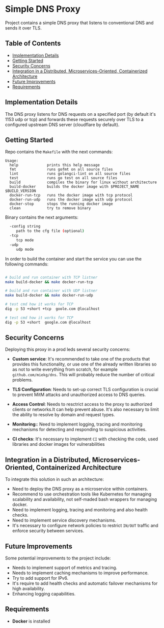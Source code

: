 # Simple DNS Proxy

Project contains a simple DNS proxy that listens to conventional DNS
and sends it over TLS.

## Table of Contents

- [Implementation Details](#implementation-details)
- [Getting Started](#getting-started)
- [Security Concerns](#security-concerns)
- [Integration in a Distributed, Microservices-Oriented, Containerized Architecture](#integration-in-a-distributed-microservices-oriented-containerized-architecture)
- [Future Improvements](#future-improvements)
- [Requirements](#requirements)

## Implementation Details

The DNS proxy listens for DNS requests on a specified port (by default it's
1153 udp or tcp) and forwards these requests securely over TLS to a configured
upstream DNS server (cloudflare by default).

## Getting Started

Repo contains the `Makefile` with the next commands:

```make
Usage:
  help             prints this help message
  fmt              runs gofmt on all source files
  lint             runs golangci-lint on all source files
  test             runs go test on all source files
  build            compiles the binary for linux without architecture
  build-docker     builds the docker image with $PROJECT_NAME $BUILD_VERSION
  docker-run-tcp   runs the docker image with tcp protocol
  docker-run-udp   runs the docker image with udp protocol
  docker-stop      stops the running docker image
  clean            try to remove binary
```

Binary contains the next arguments:

```bash
  -config string
     path to the cfg file (optional)
  -tcp
     tcp mode
  -udp
     udp mode
```

In order to build the container and start the service you can use the
following commands:

```bash

# build and run container with TCP listner
make build-docker && make docker-run-tcp

# build and run container with UDP listner
make build-docker && make docker-run-udp

# test cmd how it works for TCP
dig -p 53 +short +tcp  goole.com @localhost

# test cmd how it works for TCP
dig -p 53 +short  google.com @localhost
```

## Security Concerns

Deploying this proxy in a prod leds several security concerns:

- **Custom service**: It's recommended to take one of the products that provides this
functionality, or use one of the already written libraries so as not to write
everything from scratch, for example `github.com/miekg/dns`. This will probably reduce
the number of critical problems.

- **TLS Configuration**: Needs to set-up correct TLS configuration is crucial to prevent
MitM attacks and unauthorized access to DNS queries.

- **Access Control**: Needs to resctrict access to the proxy to authorized clients or
networks.It can help prevent abuse. It's also necessary to limit the ability to resolve
by domain and request types.

- **Monitoring:**: Need to implement logging, tracing and monitoring mechanisms
for detecting and responding to suspicious activities.

- **CI checks**: It's necessary to implement `CI` with checking the code, used libraries and docker images for vulnerabilities

## Integration in a Distributed, Microservices-Oriented, Containerized Architecture

To integrate this solution in such an architecture:

- Need to deploy the DNS proxy as a microservice within containers.
- Recommend to use orchestration tools like Kubernetes for managing scalability and availability,
not self-maded bash wrappers for managing docker.
- Need to implement logging, tracing and monitoring and also health checks.
- Need to implement service discovery mechanisms.
- It's necessary to configure network policies to restrict `IN/OUT` traffic
and enforce security between services.

## Future Improvements

Some potential improvements to the project include:

- Needs to implement support of metrics and tracing.
- Needs to implement caching mechanisms to improve performance.
- Try to add support for IPv6.
- It's require to add health checks and automatic failover mechanisms for high availability.
- Enhancing logging capabilities.

## Requirements

- **Docker**  is installed
